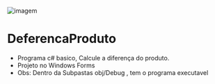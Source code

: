 ![imagem](https://user-images.githubusercontent.com/25933386/116760987-d6706c00-a9ec-11eb-9e2e-7dd29296c4c3.jpg)
# DeferencaProduto
- Programa c# basico, Calcule a diferença do produto. 
- Projeto no  Windows Forms
- Obs: Dentro da Subpastas obj/Debug , tem o programa executavel
